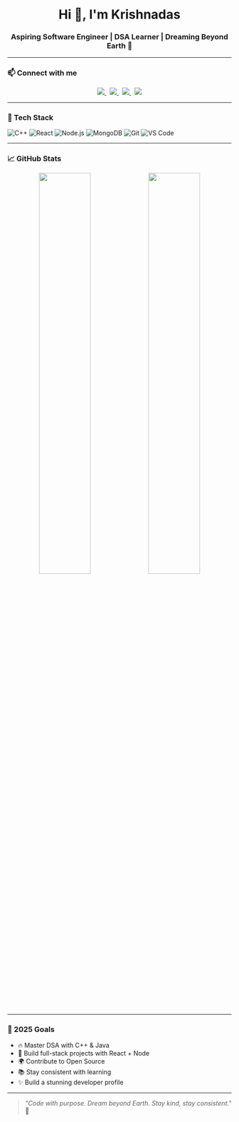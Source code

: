 <h1 align="center">Hi 👋, I'm Krishnadas</h1>
<h3 align="center">Aspiring Software Engineer | DSA Learner | Dreaming Beyond Earth 🌌</h3>

---

### 📫 Connect with me

<p align="center">
  <a href="https://www.linkedin.com/in/YOUR_LINKEDIN">
    <img src="https://img.shields.io/badge/LinkedIn-blue?logo=linkedin&logoColor=white" />
  </a>&nbsp;
  <a href="https://twitter.com/YOUR_TWITTER">
    <img src="https://img.shields.io/badge/Twitter-1DA1F2?logo=twitter&logoColor=white" />
  </a>&nbsp;
  <a href="https://instagram.com/YOUR_INSTAGRAM">
    <img src="https://img.shields.io/badge/Instagram-E4405F?logo=instagram&logoColor=white" />
  </a>&nbsp;
  <a href="https://t.me/YOUR_TELEGRAM">
    <img src="https://img.shields.io/badge/Telegram-0088cc?logo=telegram&logoColor=white" />
  </a>
</p>

---

### 🧰 Tech Stack

![C++](https://img.shields.io/badge/-C++-00599C?style=flat-square&logo=cplusplus&logoColor=white)
![React](https://img.shields.io/badge/-React-61DAFB?style=flat-square&logo=react&logoColor=white)
![Node.js](https://img.shields.io/badge/-Node.js-339933?style=flat-square&logo=node.js&logoColor=white)
![MongoDB](https://img.shields.io/badge/-MongoDB-47A248?style=flat-square&logo=mongodb&logoColor=white)
![Git](https://img.shields.io/badge/-Git-F05032?style=flat-square&logo=git&logoColor=white)
![VS Code](https://img.shields.io/badge/-VSCode-007ACC?style=flat-square&logo=visual-studio-code&logoColor=white)

---

### 📈 GitHub Stats

<p align="center">
  <img src="https://github-readme-stats.vercel.app/api?username=Krishnadas783&show_icons=true&theme=tokyonight" width="48%" />
  <img src="https://github-readme-streak-stats.herokuapp.com?user=Krishnadas783&theme=tokyonight" width="48%" />
</p>

---

### 🎯 2025 Goals

- 🔥 Master DSA with C++ & Java  
- 🚀 Build full-stack projects with React + Node  
- 🌍 Contribute to Open Source  
- 📚 Stay consistent with learning  
- ✨ Build a stunning developer profile

---

> *"Code with purpose. Dream beyond Earth. Stay kind, stay consistent."* 💙
